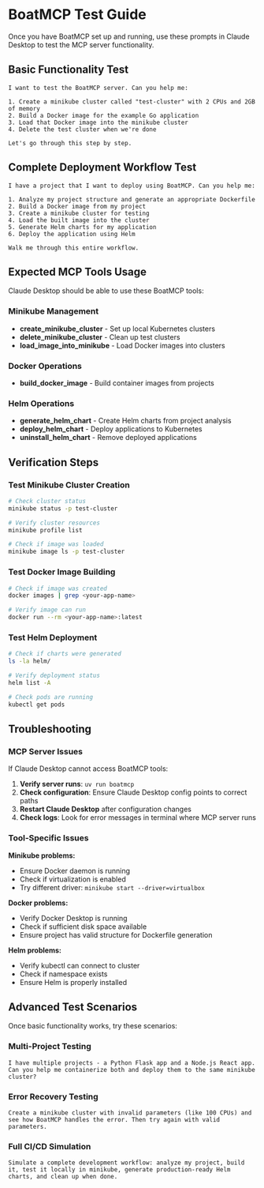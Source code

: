 # BoatMCP Test Guide

Once you have BoatMCP set up and running, use these prompts in Claude Desktop to test the MCP server functionality.

## Basic Functionality Test

```
I want to test the BoatMCP server. Can you help me:

1. Create a minikube cluster called "test-cluster" with 2 CPUs and 2GB of memory
2. Build a Docker image for the example Go application
3. Load that Docker image into the minikube cluster
4. Delete the test cluster when we're done

Let's go through this step by step.
```

## Complete Deployment Workflow Test

```
I have a project that I want to deploy using BoatMCP. Can you help me:

1. Analyze my project structure and generate an appropriate Dockerfile
2. Build a Docker image from my project  
3. Create a minikube cluster for testing
4. Load the built image into the cluster
5. Generate Helm charts for my application
6. Deploy the application using Helm

Walk me through this entire workflow.
```

## Expected MCP Tools Usage

Claude Desktop should be able to use these BoatMCP tools:

### Minikube Management
- **create_minikube_cluster** - Set up local Kubernetes clusters
- **delete_minikube_cluster** - Clean up test clusters  
- **load_image_into_minikube** - Load Docker images into clusters

### Docker Operations
- **build_docker_image** - Build container images from projects

### Helm Operations  
- **generate_helm_chart** - Create Helm charts from project analysis
- **deploy_helm_chart** - Deploy applications to Kubernetes
- **uninstall_helm_chart** - Remove deployed applications

## Verification Steps

### Test Minikube Cluster Creation
```bash
# Check cluster status
minikube status -p test-cluster

# Verify cluster resources
minikube profile list

# Check if image was loaded
minikube image ls -p test-cluster
```

### Test Docker Image Building
```bash
# Check if image was created
docker images | grep <your-app-name>

# Verify image can run
docker run --rm <your-app-name>:latest
```

### Test Helm Deployment
```bash
# Check if charts were generated
ls -la helm/

# Verify deployment status
helm list -A

# Check pods are running
kubectl get pods
```

## Troubleshooting

### MCP Server Issues
If Claude Desktop cannot access BoatMCP tools:

1. **Verify server runs**: `uv run boatmcp`
2. **Check configuration**: Ensure Claude Desktop config points to correct paths
3. **Restart Claude Desktop** after configuration changes
4. **Check logs**: Look for error messages in terminal where MCP server runs

### Tool-Specific Issues

**Minikube problems:**
- Ensure Docker daemon is running
- Check if virtualization is enabled
- Try different driver: `minikube start --driver=virtualbox`

**Docker problems:**
- Verify Docker Desktop is running
- Check if sufficient disk space available
- Ensure project has valid structure for Dockerfile generation

**Helm problems:**  
- Verify kubectl can connect to cluster
- Check if namespace exists
- Ensure Helm is properly installed

## Advanced Test Scenarios

Once basic functionality works, try these scenarios:

### Multi-Project Testing
```
I have multiple projects - a Python Flask app and a Node.js React app. Can you help me containerize both and deploy them to the same minikube cluster?
```

### Error Recovery Testing
```
Create a minikube cluster with invalid parameters (like 100 CPUs) and see how BoatMCP handles the error. Then try again with valid parameters.
```

### Full CI/CD Simulation
```
Simulate a complete development workflow: analyze my project, build it, test it locally in minikube, generate production-ready Helm charts, and clean up when done.
```